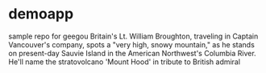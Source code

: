 # demoapp
sample repo for geegou
Britain's Lt. William Broughton, traveling in Captain Vancouver's company, spots a "very high, snowy mountain," as he stands on present-day Sauvie Island in the American Northwest's Columbia River. He'll name the stratovolcano 'Mount Hood' in tribute to British admiral 
